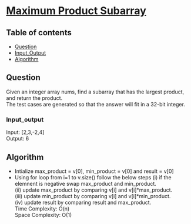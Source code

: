 # [Maximum Product Subarray](https://leetcode.com/problems/maximum-product-subarray/)

## Table of contents

- [Question](#question)
- [Input_Output](#input_output)
- [Algorithm](#algorithm)

## Question
Given an integer array nums, find a subarray that has the largest product, and return the product.</br>
The test cases are generated so that the answer will fit in a 32-bit integer.

### Input_output
Input: [2,3,-2,4]</br>
Output: 6

## Algorithm
- Intialize max_product = v[0], min_product = v[0] and result = v[0]
- Using for loop from i=1 to v.size() follow the below steps
(i) if the elemnent is negative swap max_product and min_product. </br>
(ii) update max_product by comparing v[i] and v[i]*max_product. </br>
(iii) update min_product by comparing v[i] and v[i]*min_product. </br>
(iv) update result by comparing result and max_product.</br>
Time Complexity: O(n) </br>
Space Complexity: O(1)